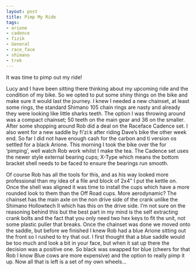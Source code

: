 ```yaml
---
layout: post
title: Pimp My Ride
tags:
- arione
- cadence
- fizik
- General
- race_face
- shimano
- trek
---
```

It was time to pimp out my ride!

Lucy and I have been sitting there thinking about my upcoming ride and the condition of my bike. So we opted to put some shiny things on the bike and make sure it would last the journey.
I knew I needed a new chainset, at least some rings, the standard Shimano 105 chain rings are nasty and already they were looking like little sharks teeth. The option I was throwing around was a compact chainset; 50 teeth on the main gear and 36 on the smaller. After some shopping around Rob did a deal on the Raceface Cadence set. I also went for a new saddle by fi’zi:k after riding Dave’s bike the other week end. So far I did not have enough cash for the carbon and ti version os settled for a black Arione.
This morning I took the bike over the for ‘pimping’, well watch Rob work whilst I make the tea.
The Cadence set uses the newer style external bearing cups; X-Type which means the bottom bracket shell needs to be faced to ensure the bearings run smooth.

 Of course Rob has all the tools for this, and as his way looked more professional than my idea of a file and block of 2x4” I put the kettle on.
Once the shell was aligned it was time to install the cups which have a more rounded look to them than the Off Road cups. More aerodynamic?
The chainset has the main axle on the non drive side of the crank unlike the Shimano Hollowtech II which has this on the drive side. I’m not sure on the reasoning behind this but the best part in my mind is the self extracting crank bolts and the fact that you only need two hex keys to fit the unit, not some plastic puller that breaks.
Once the chainset was done we moved onto the saddle, but before we finished I knew Rob had a blue Arione sitting out the front so I rushed to try that out. I first thought that a blue saddle would be too much and look a bit in your face, but when it sat up there the decision was a positive one. So black was swapped for blue (cheers for that Rob I know Blue cows are more expensive) and the option to really pimp it up.
Now all that is left is a set of my own wheels…
